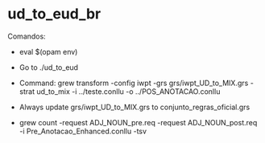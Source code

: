 # ud_to_eud_br

Comandos:
- eval $(opam env)
- Go to ./ud_to_eud
- Command: grew transform -config iwpt -grs grs/iwpt_UD_to_MIX.grs -strat ud_to_mix -i ../teste.conllu -o ../POS_ANOTACAO.conllu
- Always update grs/iwpt_UD_to_MIX.grs to conjunto_regras_oficial.grs

- grew count -request ADJ_NOUN_pre.req -request ADJ_NOUN_post.req -i Pre_Anotacao_Enhanced.conllu -tsv
